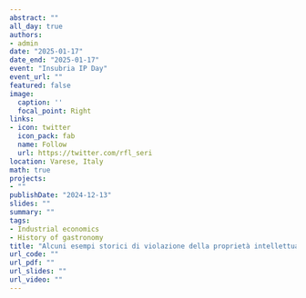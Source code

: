 ```yaml
---
abstract: ""
all_day: true
authors:
- admin
date: "2025-01-17"
date_end: "2025-01-17"
event: "Insubria IP Day"
event_url: ""
featured: false
image:
  caption: ''
  focal_point: Right
links:
- icon: twitter
  icon_pack: fab
  name: Follow
  url: https://twitter.com/rfl_seri
location: Varese, Italy
math: true
projects:
- ""
publishDate: "2024-12-13"
slides: ""
summary: ""
tags:
- Industrial economics
- History of gastronomy
title: "Alcuni esempi storici di violazione della proprietà intellettuale"
url_code: ""
url_pdf: ""
url_slides: ""
url_video: ""
---
```

